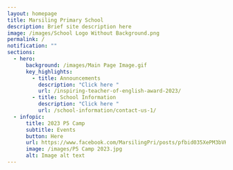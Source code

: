 ```yaml
---
layout: homepage
title: Marsiling Primary School
description: Brief site description here
image: /images/School Logo Without Background.png
permalink: /
notification: ""
sections:
  - hero:
      background: /images/Main Page Image.gif
      key_highlights:
        - title: Announcements
          description: "Click here "
          url: /inspiring-teacher-of-english-award-2023/
        - title: School Information
          description: "Click here "
          url: /school-information/contact-us-1/
  - infopic:
      title: 2023 P5 Camp
      subtitle: Events
      button: Here
      url: https://www.facebook.com/MarsilingPri/posts/pfbid035XePM3bVKQmq11AxazVwdnhpLHRXx2kfxrzCvVbe3itfHuiHULs2K3n9ZZrk32DZl
      image: /images/P5 Camp 2023.jpg
      alt: Image alt text
---
```

